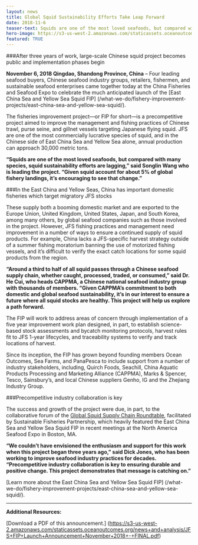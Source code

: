 ```yaml
---
layout: news
title: Global Squid Sustainability Efforts Take Leap Forward
date: 2018-11-6
teaser-text: Squids are one of the most loved seafoods, but compared with many species, squid sustainability efforts are lagging. Given squid account for about 5% of global fishery landings, it’s encouraging to see that change.
hero-image: https://s3-us-west-2.amazonaws.com/staticassets.oceanoutcomes.org/hero+photos/east-china-sea-and-yellow-sea-squid-hero.jpg
featured: TRUE
---
```

###After three years of work, large-scale Chinese squid project becomes public and implementation phases begin

**November 6, 2018 Qingdao, Shandong Province, China** – Four leading seafood buyers, Chinese seafood industry groups, retailers, fishermen, and sustainable seafood enterprises came together today at the China Fisheries and Seafood Expo to celebrate the much anticipated launch of the [East China Sea and Yellow Sea Squid FIP] (/what-we-do/fishery-improvement-projects/east-china-sea-and-yellow-sea-squid/).

The fisheries improvement project—or FIP for short—is a precompetitive project aimed to improve the management and fishing practices of Chinese trawl, purse seine, and gillnet vessels targeting Japanese flying squid. JFS are one of the most commercially lucrative species of squid, and in the Chinese side of East China Sea and Yellow Sea alone, annual production can approach 30,000 metric tons.

**“Squids are one of the most loved seafoods, but compared with many species, squid sustainability efforts are lagging,” said Songlin Wang who is leading the project. “Given squid account for about 5% of global fishery landings, it’s encouraging to see that change.”**

###In the East China and Yellow Seas, China has important domestic fisheries which target migratory JFS stocks

These supply both a booming domestic market and are exported to the Europe Union, United Kingdom, United States, Japan, and South Korea, among many others, by global seafood companies such as those involved in the project. However, JFS fishing practices and management need improvement in a number of ways to ensure a continued supply of squid products. For example, China lacks a JFS-specific harvest strategy outside of a summer fishing moratorium banning the use of motorized fishing vessels, and it’s difficult to verify the exact catch locations for some squid products from the region.

**“Around a third to half of all squid passes through a Chinese seafood supply chain, whether caught, processed, traded, or consumed,” said Dr. He Cui, who heads CAPPMA, a Chinese national seafood industry group with thousands of members. “Given CAPPMA’s commitment to both domestic and global seafood sustainability, it’s in our interest to ensure a future where all squid stocks are healthy. This project will help us explore a path forward.**

The FIP will work to address areas of concern through implementation of a five year improvement work plan designed, in part, to establish science-based stock assessments and bycatch monitoring protocols, harvest rules fit to JFS 1-year lifecycles, and traceability systems to verify and track locations of harvest.

Since its inception, the FIP has grown beyond founding members Ocean Outcomes, Sea Farms, and PanaPesca to include support from a number of industry stakeholders, including, Quirch Foods, Seachill, China Aquatic Products Processing and Marketing Alliance (CAPPMA), Marks & Spencer, Tesco, Sainsbury’s, and local Chinese suppliers Genho, IG and the Zhejiang Industry Group.

###Precompetitive industry collaboration is key

The success and growth of the project were due, in part, to the collaborative forum of the <a href="https://www.sustainablefish.org/Programs/Improving-Wild-Fisheries/Seafood-Sectors-Supply-Chain-Roundtables/Squid/Global-Squid-SR" target="_blank">Global Squid Supply Chain Roundtable</a>, facilitated by Sustainable Fisheries Partnership, which heavily featured the East China Sea and Yellow Sea Squid FIP in recent meetings at the North America Seafood Expo in Boston, MA.

**“We couldn’t have envisioned the enthusiasm and support for this work when this project began three years ago,” said Dick Jones, who has been working to improve seafood industry practices for decades. “Precompetitive industry collaboration is key to ensuring durable and positive change. This project demonstrates that message is catching on.”**

[Learn more about the East China Sea and Yellow Sea Squid FIP] (/what-we-do/fishery-improvement-projects/east-china-sea-and-yellow-sea-squid/).

----

**Additional Resources:**

[Download a PDF of this announcement.] (https://s3-us-west-2.amazonaws.com/staticassets.oceanoutcomes.org/news+and+analysis/JFS+FIP+Launch+Announcement+November+2018+-+FINAL.pdf)
